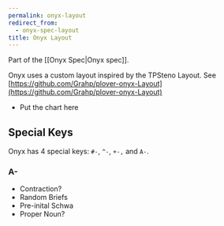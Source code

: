 ```yaml
---
permalink: onyx-layout
redirect_from:
  - onyx-spec-layout
title: Onyx Layout
---
```


Part of the [[Onyx Spec|Onyx spec]].

Onyx uses a custom layout inspired by the TPSteno Layout. See [https://github.com/Grahp/plover-onyx-Layout](https://github.com/Grahp/plover-onyx-Layout)

- Put the chart here

## Special Keys

Onyx has 4 special keys: `#-`, `^-`, `+-,` and `A-`.

### A-

- Contraction?
- Random Briefs
- Pre-inital Schwa
- Proper Noun?